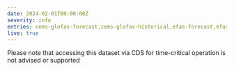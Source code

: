 ```yaml
---
date: 2024-02-01T00:00:00Z
severity: info
entries: cems-glofas-forecast,cems-glofas-historical,efas-forecast,efas-historical
live: true
---
```

 
Please note that accessing this dataset via CDS for time-critical operation is not advised or supported
